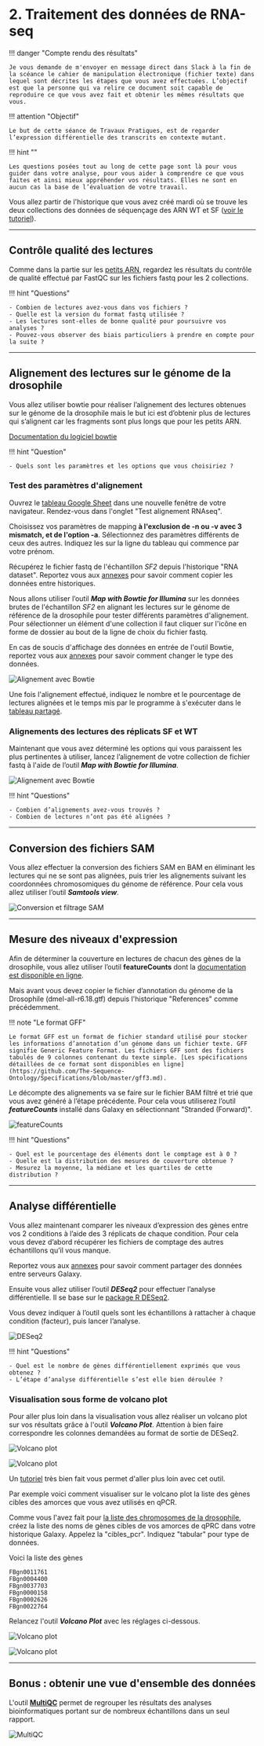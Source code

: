 # 2. Traitement des données de RNA-seq

!!! danger "Compte rendu des résultats"

	Je vous demande de m'envoyer en message direct dans Slack à la fin de la scéance le cahier de manipulation électronique (fichier texte) dans lequel sont décrites les étapes que vous avez effectuées. L’objectif est que la personne qui va relire ce document soit capable de reproduire ce que vous avez fait et obtenir les mêmes résultats que vous.

!!! attention "Objectif"

	Le but de cette séance de Travaux Pratiques, est de regarder l’expression différentielle des transcrits en contexte mutant.

!!! hint ""

	Les questions posées tout au long de cette page sont là pour vous guider dans votre analyse, pour vous aider à comprendre ce que vous faites et ainsi mieux appréhender vos résultats. Elles ne sont en aucun cas la base de l’évaluation de votre travail.

Vous allez partir de l'historique que vous avez créé mardi où se trouve les deux  collections des données de séquençage des ARN WT et SF ([voir le tutoriel](https://artbio.github.io/startbio/AnalyseGenomes_2022/Loading_data_in_galaxy/#5-dataset-collections)).


--------------------------------------------------------------------------------
## Contrôle qualité des lectures

Comme dans la partie sur les [petits ARN](./srna.md#controle-qualite-des-lectures), regardez les résultats du contrôle de qualité effectué par FastQC sur les fichiers fastq pour les 2 collections.

!!! hint "Questions"

	- Combien de lectures avez-vous dans vos fichiers ?
	- Quelle est la version du format fastq utilisée ?
	- Les lectures sont-elles de bonne qualité pour poursuivre vos analyses ?
	- Pouvez-vous observer des biais particuliers à prendre en compte pour la suite ?


--------------------------------------------------------------------------------
## Alignement des lectures sur le génome de la drosophile

Vous allez utiliser bowtie pour réaliser l’alignement des lectures obtenues sur le génome de la drosophile mais le but ici est d’obtenir plus de lectures qui s’alignent car les fragments sont plus longs que pour les petits ARN.

[Documentation du logiciel bowtie](http://bowtie-bio.sourceforge.net/manual.shtml)

!!! hint "Question"

	- Quels sont les paramètres et les options que vous choisiriez ?


### Test des paramètres d'alignement

Ouvrez le [tableau Google Sheet](https://docs.google.com/spreadsheets/d/1Cxe_UCjYfFXXRGcaMgyTm_m6uJrKGDy_UYKGS4K-EZM/) dans une nouvelle fenêtre de votre navigateur. Rendez-vous dans l'onglet "Test alignement RNAseq".

Choisissez vos paramètres de mapping **à l'exclusion de -n ou -v avec 3 mismatch, et de l'option -a**. Sélectionnez des paramètres différents de ceux des autres. Indiquez les sur la ligne du tableau qui commence par votre prénom. 

Récupérez le fichier fastq de l'échantillon *SF2* depuis l'historique "RNA dataset". Reportez vous aux [annexes](./annexes.md) pour savoir comment copier les données entre historiques.

Nous allons utiliser l’outil ***Map with Bowtie for Illumina*** sur les données brutes de l'échantillon *SF2* en alignant les lectures sur le génome de référence de la drosophile pour tester différents paramètres d'alignement. Pour sélectionner un élément d'une collection il faut cliquer sur l'icône en forme de dossier au bout de la ligne de choix du fichier fastq.

En cas de soucis d'affichage des données en entrée de l'outil Bowtie, reportez vous aux [annexes](./annexes.md) pour savoir comment changer le type des données.

![Alignement avec Bowtie](img/rna/bowtie1.png "Alignement avec Bowtie")

Une fois l'alignement effectué, indiquez le nombre et le pourcentage de lectures alignées et le temps mis par le programme à s'exécuter dans le [tableau partagé](https://docs.google.com/spreadsheets/d/1Cxe_UCjYfFXXRGcaMgyTm_m6uJrKGDy_UYKGS4K-EZM/).


### Alignements des lectures des réplicats SF et WT

Maintenant que vous avez déterminé les options qui vous paraissent les plus pertinentes à utiliser, lancez l’alignement de votre collection de fichier fastq à l'aide de l’outil ***Map with Bowtie for Illumina***.

![Alignement avec Bowtie](img/rna/bowtie2.png "Alignement avec Bowtie")

!!! hint "Questions"

	- Combien d’alignements avez-vous trouvés ?
	- Combien de lectures n’ont pas été alignées ?


--------------------------------------------------------------------------------
## Conversion des fichiers SAM

Vous allez effectuer la conversion des fichiers SAM en BAM en éliminant les lectures qui ne se sont pas alignées, puis trier les alignements suivant les coordonnées chromosomiques du génome de référence. Pour cela vous allez utiliser l’outil ***Samtools view***.

![Conversion et filtrage SAM](img/rna/sam-filter-bam.png "Conversion et filtrage SAM")


--------------------------------------------------------------------------------
## Mesure des niveaux d'expression

Afin de déterminer la couverture en lectures de chacun des gènes de la drosophile, vous allez utiliser l’outil **featureCounts** dont la [documentation est disponible en ligne](https://www.rdocumentation.org/packages/Rsubread/versions/1.22.2/topics/featureCounts).

Mais avant vous devez copier le fichier d’annotation du génome de la Drosophile (dmel-all-r6.18.gtf) depuis l'historique "References" comme précédemment.

!!! note "Le format GFF"

	Le format GFF est un format de fichier standard utilisé pour stocker les informations d’annotation d’un génome dans un fichier texte. GFF signifie Generic Feature Format. Les fichiers GFF sont des fichiers tabulés de 9 colonnes contenant du texte simple. [Les spécifications détaillées de ce format sont disponibles en ligne](https://github.com/The-Sequence-Ontology/Specifications/blob/master/gff3.md).

Le décompte des alignements va se faire sur le fichier BAM filtré et trié que vous avez généré à l’étape précédente. Pour cela vous utiliserez l’outil ***featureCounts*** installé dans Galaxy en sélectionnant "Stranded (Forward)". 

![featureCounts](img/rna/featurecounts.png "featureCounts")

!!! hint "Questions"

	- Quel est le pourcentage des éléments dont le comptage est à 0 ?
	- Quelle est la distribution des mesures de couverture obtenue ?
	- Mesurez la moyenne, la médiane et les quartiles de cette distribution ?


--------------------------------------------------------------------------------
## Analyse différentielle

Vous allez maintenant comparer les niveaux d’expression des gènes entre vos 2 conditions à l’aide des 3 réplicats de chaque condition. Pour cela vous devez d’abord récupérer les fichiers de comptage des autres échantillons qu’il vous manque.

Reportez vous aux [annexes](./annexes.md) pour savoir comment partager des données entre serveurs Galaxy.

Ensuite vous allez utiliser l’outil ***DESeq2*** pour effectuer l’analyse différentielle. Il se base sur le [package R DESeq2](http://bioconductor.org/packages/release/bioc/html/DESeq2.html).

Vous devez indiquer à l’outil quels sont les échantillons à rattacher à chaque condition (facteur), puis lancer l’analyse.

![DESeq2](img/rna/deseq2.png "DESeq2")

!!! hint "Questions"

	- Quel est le nombre de gènes différentiellement exprimés que vous obtenez ?
	- L’étape d’analyse différentielle s’est elle bien déroulée ?


### Visualisation sous forme de volcano plot

Pour aller plus loin dans la visualisation vous allez réaliser un volcano plot sur vos résultats grâce à l'outil ***Volcano Plot***.
Attention à bien faire correspondre les colonnes demandées au format de sortie de DESeq2.

![Volcano plot](img/rna/volcano_plot.png "Volcano plot")

![Volcano plot](img/rna/volcano_result.png "Volcano result")

Un [tutoriel](https://training.galaxyproject.org/training-material/topics/transcriptomics/tutorials/rna-seq-viz-with-volcanoplot/tutorial.html) très bien fait vous permet d'aller plus loin avec cet outil.

Par exemple voici comment visualiser sur le volcano plot la liste des gènes cibles des amorces que vous avez utilisés en qPCR.

Comme vous l'avez fait pour [la liste des chromosomes de la drosophile](https://artbio.github.io/startbio/AnalyseGenomes_2022/Preparing_reference/#a-simplify-fasta-headers), créez la liste des noms de gènes cibles de vos amorces de qPRC dans votre historique Galaxy. Appelez la "cibles_pcr". Indiquez "tabular" pour type de données.

Voici la liste des gènes
```
FBgn0011761
FBgn0004400
FBgn0037703
FBgn0000158
FBgn0002626
FBgn0022764
```

Relancez l'outil ***Volcano Plot*** avec les réglages ci-dessous.

![Volcano plot](img/rna/volcano_plot2.png "Volcano plot")

![Volcano plot](img/rna/volcano_result2.png "Volcano result")


--------------------------------------------------------------------------------
## Bonus : obtenir une vue d'ensemble des données

L'outil **[MultiQC](https://multiqc.info/)** permet de regrouper les résultats des analyses bioinformatiques portant sur de nombreux échantillons dans un seul rapport.

![MultiQC](img/rna/multiqc.png "MultiQC")


